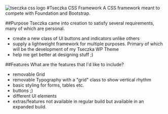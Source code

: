 ![tseczka css logo](tseczka-css.logo.png)
#Tseczka CSS Framework
A CSS framework meant to compete with Foundation and Bootstrap.

##Purpose
Tseczka came into creation to satisfy several requirements, many of which are personal.

* create a new class of UI buttons and indicators unlike others
* supply a lightweight framework for multiple purposes. Primary of which will be the development of my Tseczka WP Theme
* help me get better at designing stuff ;)


##Features
What are the features that I'd like to include?

* removable Grid
* removable Typography with a "grid" class to show vertical rhythm
* basic styling for forms, tables etc.
* buttons ;)
* different UI elements
* extras/features not available in regular build but available in an expanded build. 